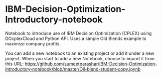 # IBM-Decision-Optimization-Introductory-notebook
Notebook to introduce use of IBM Decision Optimization (CPLEX) using DOcplexCloud and Python API. Uses a simple Old Blends example to maximize company profits. 


You can add a new notebook to an existing project or add it under a new project. 
When you start to add a new Notebook, choose to import it from this URL:
https://github.com/sumeetparashar/IBM-Decision-Optimization-Introductory-notebook/blob/master/Oil-blend-student-copy.ipynb
